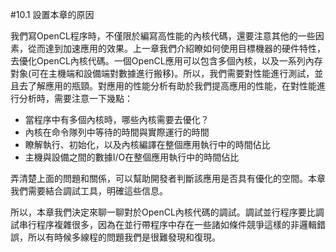 #10.1 設置本章的原因

我們寫OpenCL程序時，不僅限於編寫高性能的內核代碼，還要注意其他的一些因素，從而達到加速應用的效果。上一章我們介紹瞭如何使用目標機器的硬件特性，去優化OpenCL內核代碼。一個OpenCL應用可以包含多個內核，以及一系列內存對象(可在主機端和設備端對數據進行搬移)。所以，我們需要對性能進行測試，並且去了解應用的瓶頸。對應用的性能分析有助於我們提高應用的性能，在對性能進行分析時，需要注意一下幾點：

- 當程序中有多個內核時，哪些內核需要去優化？
- 內核在命令隊列中等待的時間與實際運行的時間
- 瞭解執行、初始化，以及內核編譯在整個應用執行中的時間佔比
- 主機與設備之間的數據I/O在整個應用執行中的時間佔比

弄清楚上面的問題和關係，可以幫助開發者判斷該應用是否具有優化的空間。本章我們需要結合調試工具，明確這些信息。

所以，本章我們決定來聊一聊對於OpenCL內核代碼的調試。調試並行程序要比調試串行程序複雜很多，因為在並行帶程序中存在一些諸如條件競爭這樣的非邏輯錯誤，所以有時候多線程的問題我們是很難發現和復現。